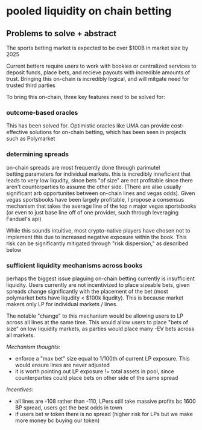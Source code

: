 # pooled liquidity on chain betting

## Problems to solve + abstract

The sports betting market is expected to be over $100B in market size by 2025 

Current betters require users to work with bookies or centralized services to deposit
funds, place bets, and recieve payouts with incredible amounts of trust. Bringing this
on-chain is incredibly logical, and will mitgate need for trusted third parties

To bring this on-chain, three key features need to be solved for:

### outcome-based oracles

This has been solved for. Optimistic oracles like UMA can provide cost-effective solutions
for on-chain betting, which has been seen in projects such as Polymarket 

### determining spreads

on-chain spreads are most frequently done through parimutel betting parameters for individual markets.
this is incredibly inneficient that leads to very low liqudity, since bets "of size" are not profitable since
there aren't counterparties to assume the other side. (There are also usually significant arb opportunites
between on-chain lines and vegas odds). Given vegas sportsbooks have been largely profitable, I propose 
a consensus mechanism that takes the average line of the top `n` major vegas sportsbooks 
(or even to just base line off of one provider, such through leveraging Fanduel's api)

While this sounds intuitive, most crypto-native players have chosen not to implement this due to increased
negative exposure within the book. This risk can be significantly mitigated through "risk dispersion," as
described below
 
### sufficient liquidity mechanisms across books

perhaps the biggest issue plaguing on-chain betting currently is insufficient liquidity.
Users currently are not incentivized to place sizeable bets, given spreads change significantly
with the placement of the bet (most polymarket bets have liqudity < $100k liqudity). This is because
market makers only LP for individual markets / lines. 

The notable "change" to this mechanism would be allowing users to LP across all lines at the same time.
This would allow users to place "bets of size" on low liquidity markets, as parties would place many
-EV bets across all markets.

*Mechanism thoughts*:
- enforce a "max bet" size equal to 1/100th of current LP exposure. This would ensure lines are never adjusted
- it is worth pointing out LP exposure != total assets in pool, since counterparties could place bets on other
side of the same spread

*Incentives*:
- all lines are -108 rather than -110, LPers still take massive profits bc 1600 BP spread, users get the best
odds in town
- if users bet w token there is no spread (higher risk for LPs but we make more money bc buying our token)


